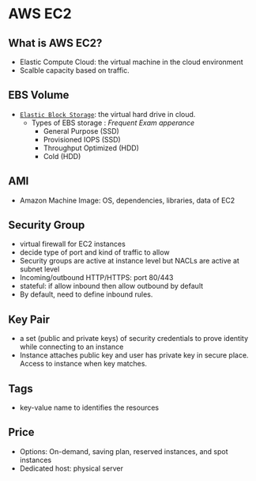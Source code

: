 # AWS EC2
## What is AWS EC2?
- Elastic Compute Cloud: the virtual machine in the cloud environment
- Scalble capacity based on traffic. 

## EBS Volume
- [`Elastic Block Storage`](./EBS.md): the virtual hard drive in cloud. 
    - Types of EBS storage : *Frequent Exam apperance*
        - General Purpose (SSD)
        - Provisioned IOPS (SSD)
        - Throughput Optimized (HDD)
        - Cold (HDD)

## AMI
- Amazon Machine Image: OS, dependencies, libraries, data of EC2

## Security Group
- virtual firewall for EC2 instances
- decide type of port and kind of traffic to allow
- Security groups are active at instance level but NACLs are active at subnet level
- Incoming/outbound HTTP/HTTPS: port 80/443
- stateful: if allow inbound then allow outbound by default
- By default, need to define inbound rules. 

## Key Pair
- a set (public and private keys) of security credentials to prove identity while connecting to an instance 
- Instance attaches public key and user has private key in secure place. Access to instance when key matches. 

## Tags
- key-value name to identifies the resources

## Price
- Options: On-demand, saving plan, reserved instances, and spot instances
- Dedicated host: physical server

